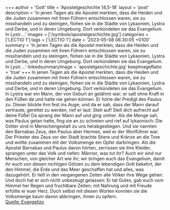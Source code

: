 +++
author = 'Gott'
title = 'Apostelgeschichte 14,5-18'
layout = 'post'
description = 'In jenen Tagen als die Apostel merkten, dass die Heiden und die Juden zusammen mit ihren Führern entschlossen waren, sie zu misshandeln und zu steinigen, flohen sie in die Städte von Lykaonien, Lystra und Derbe, und in deren Umgebung. Dort verkündeten sie das Evangelium. In Lystr....'
images = ['/symbols/apostelgeschichte.jpg']
categories = ['LECTIO 1']
tags = ['LECTIO 1']
date = '2023-05-08 06:30:05 +0100'
summary = 'In jenen Tagen als die Apostel merkten, dass die Heiden und die Juden zusammen mit ihren Führern entschlossen waren, sie zu misshandeln und zu steinigen, flohen sie in die Städte von Lykaonien, Lystra und Derbe, und in deren Umgebung. Dort verkündeten sie das Evangelium. In Lystr....'
linkedsummaryImage = 'apostelgeschichte.jpg'
keepImageRatio = 'true'
+++
In jenen Tagen als die Apostel merkten, dass die Heiden und die Juden zusammen mit ihren Führern entschlossen waren, sie zu misshandeln und zu steinigen,
flohen sie in die Städte von Lykaonien, Lystra und Derbe, und in deren Umgebung.
Dort verkündeten sie das Evangelium.
In Lystra war ein Mann, der von Geburt an gelähmt war; er saß ohne Kraft in den Füßen da und hatte nie gehen können.<!--more-->
Er hörte der Predigt des Paulus zu. Dieser blickte ihm fest ins Auge; und da er sah, dass der Mann darauf vertraute, gerettet zu werden,
rief er laut: Steh auf! Stell dich aufrecht auf deine Füße! Da sprang der Mann auf und ging umher.
Als die Menge sah, was Paulus getan hatte, fing sie an zu schreien und rief auf lykaonisch: Die Götter sind in Menschengestalt zu uns herabgestiegen.
Und sie nannten den Barnabas Zeus, den Paulus aber Hermes, weil er der Wortführer war.
Der Priester des Zeus vor der Stadt brachte Stiere und Kränze an die Tore und wollte zusammen mit der Volksmenge ein Opfer darbringen.
Als die Apostel Barnabas und Paulus davon hörten, zerrissen sie ihre Kleider, sprangen unter das Volk und riefen:
Männer, was tut ihr? Auch wir sind nur Menschen, von gleicher Art wie ihr; wir bringen euch das Evangelium, damit ihr euch von diesen nichtigen Götzen zu dem lebendigen Gott bekehrt, der den Himmel, die Erde und das Meer geschaffen hat und alles, was dazugehört.
Er ließ in den vergangenen Zeiten alle Völker ihre Wege gehen.
Und doch hat er sich nicht unbezeugt gelassen: Er tat Gutes, gab euch vom Himmel her Regen und fruchtbare Zeiten; mit Nahrung und mit Freude erfüllte er euer Herz.
Doch selbst mit diesen Worten konnten sie die Volksmenge kaum davon abbringen, ihnen zu opfern.<br> [Quelle: Evangelizo](https://evangeliumtagfuertag.org/DE/gospel)